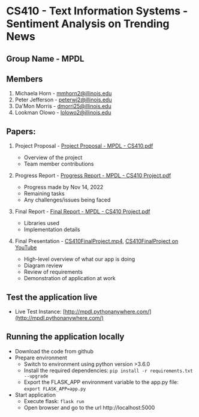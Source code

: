 # CS410 - Text Information Systems - Sentiment Analysis on Trending News

## Group Name - MPDL

## Members
1. Michaela Horn - mmhorn2@illinois.edu
2. Peter Jefferson - peterwj2@illinois.edu
3. Da'Mon Morris - dmorri25@illinois.edu
4. Lookman Olowo - lolowo2@illinois.edu


## Papers:
1. Project Proposal - [Project Proposal - MPDL - CS410.pdf](https://github.com/PeterWJefferson/CourseProject/blob/main/.docs/Project%20Proposal%20-%20MPDL%20-%20CS410.pdf)
    - Overview of the project
    - Team member contributions
2. Progress Report - [Progress Report - MPDL - CS410 Project.pdf](https://github.com/PeterWJefferson/CourseProject/blob/main/.docs/Progress%20Report%20-%20MPDL%20-%20CS410%20Project.pdf)
    
    - Progress made by Nov 14, 2022
    - Remaining tasks
    - Any challenges/issues being faced
3. Final Report - [Final Report - MPDL - CS410 Project.pdf](https://github.com/PeterWJefferson/CourseProject/blob/main/.docs/Final%20Report%20-%20MPDL%20-%20CS410%20Project.pdf)
    - Libraries used
    - Implementation details
4. Final Presentation - [CS410FinalProject.mp4](https://mediaspace.illinois.edu/media/t/1_m17gu9wt), [CS410FinalProject on YouTube](https://www.youtube.com/watch?v=nXy6tBeNWLU)
    - High-level overview of what our app is doing 
    - Diagram review
    - Review of requirements
    - Demonstration of application at work


## Test the application live
- Live Test Instance: [http://mpdl.pythonanywhere.com/](http://mpdl.pythonanywhere.com/)

## Running the application locally
- Download the code from github
- Prepare environment
  - Switch to environment using python version >3.6.0
  - Install the required dependencies: `pip install -r requirements.txt --upgrade`
  - Export the FLASK_APP environment variable to the app.py file: `export FLASK_APP=app.py`
- Start application
  - Execute flask: `flask run`
  - Open browser and go to the url http://localhost:5000
